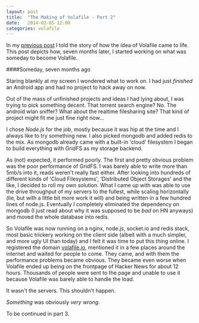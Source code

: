 ```yaml
---
layout: post
title:  "The Making of Volafile - Part 2"
date:   2014-02-05 12:00
categories: volafile
---
```


In my [previous post](/2014/02/04/makingof/) I told the story of 
how the idea of Volafile came to life. This post depicts how, 
seven months later, I started working on what was someday to 
become Volafile.

####Someday, seven months ago

Staring blankly at my screen I wondered what to work on. I had just
*finished* an Android app and had no project to hack away on now. <br>

Out of the mass of unfinished projects and ideas I had lying about, I was trying to pick something decent. That torrent search engine? No. The android wlan sniffer? What about the realtime filesharing site? That kind of project might fit me just fine right now...

I chose *Node.js* for the job, mostly because it was hip at the time and I always like to try something new. I also picked mongodb and added redis to the mix. As mongodb already came with a built-in 'cloud' filesystem I began to build everything with GridFS as my storage backend.

As (not) expected, it performed poorly. The first and pretty obvious problem was the
poor performance of GridFS. I was barely able to write more than 5mb/s into
it, reads weren't really fast either. After looking into hundreds of different
kinds of 'Cloud Filesystems', 'Distributed Object Storages' and the like,
I decided to roll my own solution. What I came up with was able to use the drive
throughput of my servers to the fullest, while scaling horizontally (lie, but with a little bit more work it will) and being written in a few hundred lines of node.js. Eventually I completely eliminated 
the dependency on mongodb (I just read about why it was supposed to be *bad* on HN anyways) and
moved the whole database into redis.

So Volafile was now running on a nginx, node.js, socket.io and redis stack,
most basic trickery working on the client side (albeit with a much simpler, and more ugly UI
than today) and I felt it was time to put this thing online. I registered the
domain [volafile.io](http://volafile.io), mentioned it in a few places around
the internet and waited for people to come. They came, and with them the
performance problems became obvious. They became even worse when Volafile ended
up being on the frontpage of Hacker News for about 12 hours. Thousands of
people were sent to the page and unable to use it because Volafile was barely 
able to handle the load.

It wasn't the servers. This shouldn't happen. 

*Something* was obviously *very wrong*.

To be continued in part 3.
